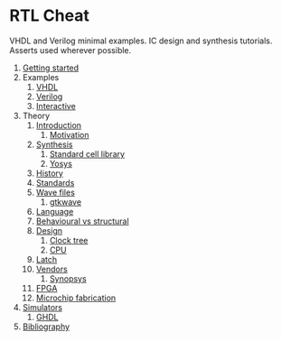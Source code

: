 # RTL Cheat

VHDL and Verilog minimal examples. IC design and synthesis tutorials. Asserts used wherever possible.

1.  [Getting started](getting-started.md)
1.  Examples
    1. [VHDL](vhdl/)
    1. [Verilog](verilog/)
    1. [Interactive](interactive/)
1.  Theory
    1.  [Introduction](introduction.md)
        1.  [Motivation](motivation.md)
    1.  [Synthesis](synthesis.md)
        1. [Standard cell library](standard-cell-library.md)
        1. [Yosys](yosys.md)
    1.  [History](history.md)
    1.  [Standards](standards.md)
    1.  [Wave files](wave-files.md)
        1. [gtkwave](gtkwave.md)
    1.  [Language](language.md)
    1.  [Behavioural vs structural](behavioural-vs-structural.md)
    1.  [Design](design.md)
        1.  [Clock tree](clock-tree.md)
        1.  [CPU](cpu.md)
    1.  [Latch](latch.md)
    1.  [Vendors](vendors.md)
        1. [Synopsys](synopsys.md)
    1.  [FPGA](fpga.md)
    1.  [Microchip fabrication](microchip-fabrication.md)
1.  [Simulators](simulators.md)
    1.  [GHDL](ghdl.md)
1.  [Bibliography](bibliography.md)
